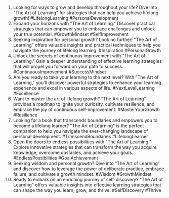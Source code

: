 1. Looking for ways to grow and develop throughout your life? Dive into "The Art of Learning" for strategies that can help you achieve lifelong growth! #LifelongLearning #PersonalDevelopment
2. Expand your horizons with "The Art of Learning." Discover practical strategies that can empower you to embrace challenges and unlock your true potential. #GrowthMindset #SelfImprovement
3. Seeking inspiration for personal growth? Look no further! "The Art of Learning" offers valuable insights and practical techniques to help you navigate the journey of lifelong learning. #Inspiration #PersonalGrowth
4. Unlock the secrets of continuous improvement with "The Art of Learning." Gain a deeper understanding of effective learning strategies that will propel you forward on your path to success. #ContinuousImprovement #SuccessMindset
5. Are you ready to take your learning to the next level? With "The Art of Learning," you'll discover powerful strategies to enhance your learning experience and excel in various aspects of life. #NextLevelLearning #Excellence
6. Want to master the art of lifelong growth? "The Art of Learning" provides a roadmap to ignite your curiosity, cultivate resilience, and embrace the joy of continuous self-improvement. #MasterYourGrowth #Resilience
7. Looking for a book that transcends boundaries and empowers you to become a lifelong learner? "The Art of Learning" is the perfect companion to help you navigate the ever-changing landscape of personal development. #TranscendBoundaries #LifelongLearner
8. Open the doors to endless possibilities with "The Art of Learning." Explore innovative strategies that can transform the way you acquire knowledge, overcome obstacles, and achieve your goals. #EndlessPossibilities #GoalAchievement
9. Seeking wisdom and personal growth? Dive into "The Art of Learning" and discover how to leverage the power of deliberate practice, embrace failure, and cultivate a growth mindset. #Wisdom #GrowthMindset
10. Ready to embark on an enriching journey of self-discovery? "The Art of Learning" offers valuable insights into effective learning strategies that can shape the way you learn, grow, and thrive. #SelfDiscovery #Thrive
